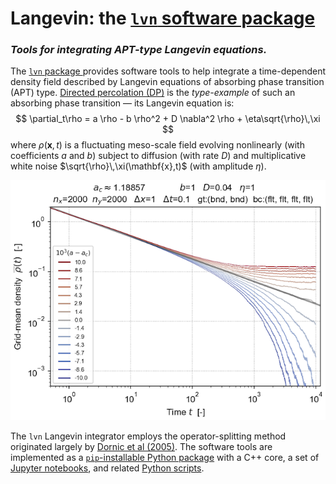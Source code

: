 # **Langevin**: the [`lvn` software package](https://test.pypi.org/project/lvn/)

###  _Tools for integrating APT-type Langevin equations._

The  [`lvn` package ](https://test.pypi.org/project/lvn/) provides software tools to help integrate a time-dependent density field described by Langevin equations of absorbing phase transition (APT) type.
[Directed percolation (DP)](references.md) is the _type-example_ of such an absorbing phase transition — its Langevin equation is:
$$
    \partial_t\rho
    =
    a \rho
    -
    b \rho^2
    +
    D \nabla^2 \rho
    +
    \eta\sqrt{\rho}\,\xi
$$
where $\rho(\mathbf{x},t)$ is a fluctuating meso-scale field  evolving nonlinearly (with coefficients $a$ and $b$) subject to diffusion (with rate $D$) and multiplicative white noise $\sqrt{\rho}\,\xi(\mathbf{x},t)$ (with amplitude $\eta$).

![Plot of grid-averaged density $\overline{\rho}(t)$ versus time, for an ensemble of simulations with $a$ taking values ranging symmetrically about criticality $a_c \approx 1.8857$ by up to $\Delta{a}=\pm 0.01$:](images/ρ_t_loglog_reduced.png)

The `lvn` Langevin integrator employs the operator-splitting method originated largely by [Dornic et al (2005)](references.md). The software tools are implemented as a [`pip`-installable Python package](https://test.pypi.org/project/lvn/) with a C++ core, a set of [Jupyter notebooks](https://github.com/cstarkjp/Langevin/tree/main/simulation/dp), and related [Python scripts](https://github.com/cstarkjp/Langevin/tree/main/python).


